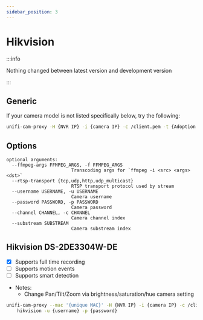 ```yaml
---
sidebar_position: 3
---
```


# Hikvision

:::info

Nothing changed between latest version and development version

:::

## Generic

If your camera model is not listed specifically below, try the following:

```sh
unifi-cam-proxy -H {NVR IP} -i {camera IP} -c /client.pem -t {Adoption token} hikvision -u {username} -p {password}
```

## Options

```text
optional arguments:
  --ffmpeg-args FFMPEG_ARGS, -f FFMPEG_ARGS
                        Transcoding args for `ffmpeg -i <src> <args> <dst>`
  --rtsp-transport {tcp,udp,http,udp_multicast}
                        RTSP transport protocol used by stream
  --username USERNAME, -u USERNAME
                        Camera username
  --password PASSWORD, -p PASSWORD
                        Camera password
  --channel CHANNEL, -c CHANNEL
                        Camera channel index
  --substream SUBSTREAM
                        Camera substream index
```

## Hikvision DS-2DE3304W-DE

- [x] Supports full time recording
- [ ] Supports motion events
- [ ] Supports smart detection
- Notes:
  - Change Pan/Tilt/Zoom via brightness/saturation/hue camera setting

```sh
unifi-cam-proxy --mac '{unique MAC}' -H {NVR IP} -i {camera IP} -c /client.pem -t {Adoption token} \
    hikvision -u {username} -p {password}
```
